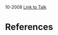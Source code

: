 

10-2008
[Link to Talk](https://www.churchofjesuschrist.org/study/general-conference/2008/10/saturday-afternoon-session?lang=eng)



# References

